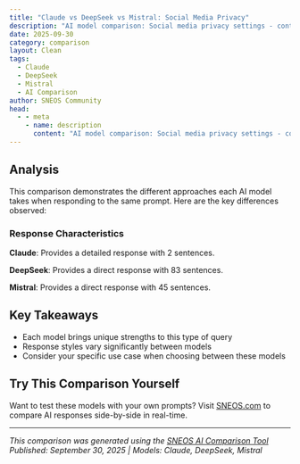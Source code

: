 ```yaml
---
title: "Claude vs DeepSeek vs Mistral: Social Media Privacy"
description: "AI model comparison: Social media privacy settings - control who sees your data..."
date: 2025-09-30
category: comparison
layout: Clean
tags:
  - Claude
  - DeepSeek
  - Mistral
  - AI Comparison
author: SNEOS Community
head:
  - - meta
    - name: description
      content: "AI model comparison: Social media privacy settings - control who sees your data..."
---
```


<ChatComparison
  title="Claude vs DeepSeek vs Mistral: Social Media Privacy"
  prompt="Social media privacy settings - control who sees your data"
  :responses='{
    "Claude": "# Social Media Privacy Settings Guide\n\n## \uD83D\uDD12 Key Privacy Controls\n\n### **Profile Visibility**\n- Set profile to private/friends-only\n- Control who can find you via search\n- Limit contact information visibility\n- Review tagged photos before they appear\n\n### **Post \u0026 Content Settings**\n- Default audience for new posts\n- Limit past posts visibility\n- Control who can tag you\n- Manage story/highlights viewers\n\n### **Data \u0026 Advertising**\n- Opt out of targeted advertising\n- Limit data collection for ads\n- Review connected apps/websites\n- Download your data to see what\u0027s stored\n\n## \uD83D\uDCF1 Platform-Specific Quick Settings\n\n### **Facebook/Meta**\n- Settings \u2192 Privacy \u2192 Profile and Tagging\n- Ad Preferences \u2192 Data about your activity\n- Apps and Websites \u2192 Remove unused connections\n\n### **Instagram**\n- Settings \u2192 Privacy \u2192 Account Privacy\n- Settings \u2192 Ads \u2192 Ad Topics/Data\n- Close Friends lists for stories\n\n### **Twitter/X**\n- Settings \u2192 Privacy and Safety\n- Personalization \u2192 Limit ad targeting\n- Direct Messages \u2192 Filter requests\n\n### **TikTok**\n- Privacy \u2192 Account Privacy\n- Safety \u2192 Comments/Duets/Messages\n- Ads \u2192 Advertising Settings\n\n## \u26A1 Quick Privacy Checklist\n\n- [ ] Enable two-factor authentication\n- [ ] Review and remove unused apps\n- [ ] Check location sharing settings\n- [ ] Audit follower/friend lists\n- [ ] Turn off activity status when possible\n- [ ] Limit personal information in bio/profile\n\n**Pro tip**: Review privacy settings every few months, as platforms frequently update their policies and options.\n\nWould you like specific guidance for any particular platform?",
    "DeepSeek": "Of course. Understanding and managing your social media privacy settings is one of the most critical steps in protecting your personal information online. Here\u2019s a comprehensive guide on how to control who sees your data.\n\n### The Core Principle: \u0022Share with Purpose\u0022\nBefore diving into the settings, adopt this mindset: **Only share information with people who need to see it.** Every post, photo, and piece of personal data is a potential privacy risk. The goal is to be intentional about your audience.\n\n---\n\n### The 4 Layers of Social Media Privacy Control\n\nThink of your privacy as an onion with multiple layers you can peel back or reinforce.\n\n#### 1. **Profile \u0026 Bio Information**\nThis is the basic information you provide when you sign up or fill out your profile.\n*   **What to control:** Your birthday, phone number, email address, relationship status, workplace, and education.\n*   **How to manage it:**\n    *   **Be Vague:** Do you need to list your exact birth year? Often, just the day and month are enough.\n    *   **Restrict Visibility:** Most platforms allow you to set these fields to \u0022Only Me\u0022 or \u0022Friends.\u0022 Your email and phone number should almost always be \u0022Only Me.\u0022\n    *   **Question the Need:** Ask yourself if it\u0027s necessary to share your employer or city on a public profile.\n\n#### 2. **Your Posts \u0026 Content (The Main Event)**\nThis is the day-to-day content you share.\n*   **What to control:** Status updates, photos, videos, check-ins, and Stories.\n*   **How to manage it:**\n    *   **Use Audience Selectors:** **Always** check the audience selector (often a globe, people, or lock icon) before you post. You can typically choose:\n        *   **Public:** Anyone on or off the platform.\n        *   **Friends:** Only your confirmed friends.\n        *   **Custom:** A specific list of people you include or exclude.\n        *   **Only Me:** For a personal diary or to save links.\n    *   **Set a Default:** In your settings, you can often set a default audience for all your new posts (e.g., \u0022Friends\u0022 instead of \u0022Public\u0022).\n    *   **Review Old Posts:** Use features like Facebook\u0027s \u0022Limit Past Posts\u0022 tool to quickly change all your old public posts to \u0022Friends only.\u0022\n\n#### 3. **Tagging \u0026 Interactions**\nThis controls how others can associate you with their content.\n*   **What to control:** Being tagged in posts, photos, and check-ins.\n*   **How to manage it:**\n    *   **Review Tags:** Enable the setting that requires you to **review tags before they appear on your profile**. This stops embarrassing or risky photos from being automatically linked to you.\n    *   **Control Visibility:** Decide who can see posts you\u0027re tagged in. You can often limit this to \u0022Friends\u0022 or \u0022Friends of Friends,\u0022 even if the original post was public.\n    *   **Manage Check-ins:** You can often disable the ability for friends to check you into locations.\n\n#### 4. **Connections \u0026 Discovery**\nThis controls how people can find you and what they see if they do.\n*   **What to control:** Who can send you friend requests, who can see your friends list, and whether your profile appears in search engine results.\n*   **How to manage it:**\n    *   **Limit Friend List Visibility:** Set your friends list to \u0022Only Me\u0022 to prevent strangers from mapping your social circle.\n    *   **Control Searchability:** Decide if you want your profile to be found by email or phone number. This is a primary way data brokers and scammers connect profiles.\n    *   **Block Search Engines:** Look for a setting that says \u0022Do you want search engines outside of [Platform] to link to your profile?\u0022 and turn it **OFF**.\n\n---\n\n### Platform-Specific Quick Checks\n\n**Facebook:**\n*   Go to **Settings \u0026 Privacy \u003E Privacy Checkup**. This guided tool is the best way to review your core settings.\n*   Key Settings: **Settings \u003E Privacy** to review who can see your future posts, how people can find you, and to limit past posts.\n\n**Instagram:**\n*   Go to your **Profile \u003E Menu (three lines) \u003E Settings \u003E Privacy**.\n*   Make your account **Private**. This is the single biggest step. It means you must approve anyone before they can see your posts.\n*   Control Story sharing, comments, and tags under the \u0022Interactions\u0022 section.\n\n**X (formerly Twitter):**\n*   Go to **Settings and Privacy \u003E Privacy and Safety**.\n*   **Protect your Posts:** The key setting. When enabled, your Tweets are only visible to your approved followers.\n*   Review **Photo Tagging** and **Discoverability** settings.\n\n**LinkedIn:**\n*   Go to **Me \u003E Settings \u0026 Privacy**.\n*   Under \u0022Visibility,\u0022 you can control how your profile appears to logged-in users, the public, and search engines.\n*   Manage who can see your connections and activity (like profile views).\n\n**TikTok:**\n*   Go to **Profile \u003E Menu (three lines) \u003E Settings and Privacy \u003E Privacy**.\n*   Make your account **Private** (highly recommended).\n*   Control who can send you direct messages, comment on your videos, and duet with you.\n\n---\n\n### Advanced Privacy \u0026 Security Settings\n\nDon\u0027t stop at the basic privacy controls.\n\n1.  **Two-Factor Authentication (2FA):** **NON-NEGOTIABLE.** This adds a second step (like a code from your phone) when logging in, preventing most account hacks. Enable it everywhere.\n2.  **App Permissions:** Regularly review which third-party apps and websites have access to your social media data (e.g., \u0022Login with Facebook\u0022). Revoke access for anything you don\u0027t use.\n3.  **Ad Preferences:** Go into your ad settings and limit how platforms use your data for advertising. You can often turn off \u0022ads based on data from partners\u0022 and \u0022ads based on your activity.\u0022\n4.  **Location Services:** For mobile apps, go into your phone\u0027s settings and restrict the app\u0027s access to your precise location. Use it \u0022Only While Using the App\u0022 or deny it completely.\n\n### Final Pro-Tips\n\n*   **Audit Your Friends List:** Periodically review your friends/followers and remove people you don\u0027t know or trust.\n*   **Think Before You Post:** Assume that anything you post online could become public, even with strict privacy settings. Screenshots exist.\n*   **Regular Check-ups:** Privacy settings and policies change. Make it a habit to review your settings every 3-6 months.\n\nBy taking control of these settings, you shift from being a passive product of the social network to an active manager of your own digital identity.",
    "Mistral": "Social media privacy settings are crucial for controlling who can see your data and protecting your personal information. Here are some steps you can take to manage your privacy settings on popular social media platforms:\n\n### Facebook\n1. **Privacy Settings and Tools**:\n   - Go to your profile and click on the downward arrow in the top right corner.\n   - Select \u0022Settings \u0026 Privacy\u0022 and then \u0022Settings.\u0022\n   - Click on \u0022Privacy\u0022 to adjust who can see your future posts, who can send you friend requests, and who can look you up using your email address or phone number.\n\n2. **Timeline and Tagging**:\n   - In the \u0022Settings\u0022 menu, click on \u0022Timeline and Tagging\u0022 to control who can post on your timeline, who can see posts you\u0027re tagged in, and who can see what others post on your timeline.\n\n3. **Apps and Websites**:\n   - Go to \u0022Settings\u0022 and then \u0022Apps and Websites\u0022 to see which apps have access to your Facebook data and to remove any you no longer use.\n\n### Instagram\n1. **Account Privacy**:\n   - Go to your profile and tap the three horizontal lines in the top right corner.\n   - Select \u0022Settings\u0022 and then \u0022Privacy.\u0022\n   - Tap on \u0022Account Privacy\u0022 to switch to a private account, which means only your followers can see your posts.\n\n2. **Story Controls**:\n   - In the \u0022Privacy\u0022 settings, tap on \u0022Story\u0022 to control who can see your stories, who can reply to them, and who can share them.\n\n3. **Activity Status**:\n   - In the \u0022Privacy\u0022 settings, tap on \u0022Activity Status\u0022 to control who can see when you were last active.\n\n### Twitter\n1. **Privacy and Safety**:\n   - Go to your profile and click on \u0022More\u0022 in the left-hand menu.\n   - Select \u0022Settings and privacy\u0022 and then \u0022Privacy and safety.\u0022\n   - Adjust settings for tweet privacy, location information, and who can tag you in photos.\n\n2. **Protect Your Tweets**:\n   - In the \u0022Privacy and safety\u0022 settings, check the box next to \u0022Protect your Tweets\u0022 to make your tweets visible only to your followers.\n\n### LinkedIn\n1. **Privacy Settings**:\n   - Click on your profile picture in the top right corner and select \u0022Settings \u0026 Privacy.\u0022\n   - Under the \u0022Privacy\u0022 tab, you can control who can see your connections, who can see your profile photo, and who can see your activity feed.\n\n2. **Profile Viewing Options**:\n   - In the \u0022Privacy\u0022 settings, click on \u0022Profile viewing options\u0022 to control how your profile appears to others when you view their profiles.\n\n### TikTok\n1. **Privacy Settings**:\n   - Go to your profile and tap the three horizontal lines in the top right corner.\n   - Select \u0022Settings and privacy\u0022 and then \u0022Privacy.\u0022\n   - Adjust settings for who can see your liked videos, who can send you messages, and who can comment on your videos.\n\n2. **Discoverability**:\n   - In the \u0022Privacy\u0022 settings, tap on \u0022Discoverability\u0022 to control who can find your account and who can see your videos.\n\n### General Tips\n1. **Regularly Review Settings**: Social media platforms frequently update their privacy settings, so it\u0027s a good idea to review them regularly.\n2. **Use Strong Passwords**: Ensure your accounts are protected with strong, unique passwords.\n3. **Enable Two-Factor Authentication**: Add an extra layer of security by enabling two-factor authentication.\n4. **Limit Personal Information**: Be cautious about sharing personal information like your address, phone number, or birthdate.\n5. **Be Wary of Third-Party Apps**: Be careful about granting permissions to third-party apps and services.\n\nBy taking these steps, you can better control who sees your data and enhance your privacy on social media platforms."
  }'
  published-date="22:46"
/>

## Analysis

This comparison demonstrates the different approaches each AI model takes when responding to the same prompt. Here are the key differences observed:

### Response Characteristics

**Claude**: Provides a detailed response with 2 sentences. 

**DeepSeek**: Provides a direct response with 83 sentences. 

**Mistral**: Provides a direct response with 45 sentences. 

## Key Takeaways

- Each model brings unique strengths to this type of query
- Response styles vary significantly between models
- Consider your specific use case when choosing between these models

## Try This Comparison Yourself

Want to test these models with your own prompts? Visit [SNEOS.com](https://sneos.com) to compare AI responses side-by-side in real-time.

---

*This comparison was generated using the [SNEOS AI Comparison Tool](https://sneos.com)*
*Published: September 30, 2025 | Models: Claude, DeepSeek, Mistral*
